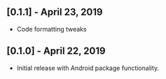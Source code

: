 ## [0.1.1] - April 23, 2019

* Code formatting tweaks

## [0.1.0] - April 22, 2019

* Initial release with Android package functionality.
